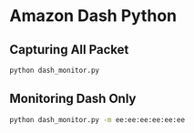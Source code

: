 # Amazon Dash Python

## Capturing All Packet
```bash
python dash_monitor.py
```

## Monitoring Dash Only
```bash
python dash_monitor.py -m ee:ee:ee:ee:ee:ee
```
